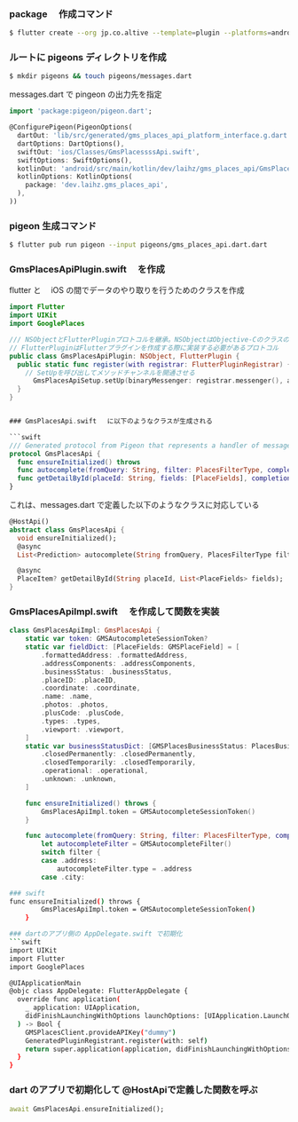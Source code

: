 ### package 　作成コマンド

```sh
$ flutter create --org jp.co.altive --template=plugin --platforms=android,ios PACKEAGENAME --project-name PACKEAGENAME
```

### ルートに pigeons ディレクトリを作成

```sh
$ mkdir pigeons && touch pigeons/messages.dart
```

messages.dart で pingeon の出力先を指定

```dart
import 'package:pigeon/pigeon.dart';

@ConfigurePigeon(PigeonOptions(
  dartOut: 'lib/src/generated/gms_places_api_platform_interface.g.dart',
  dartOptions: DartOptions(),
  swiftOut: 'ios/Classes/GmsPlacessssApi.swift',
  swiftOptions: SwiftOptions(),
  kotlinOut: 'android/src/main/kotlin/dev/laihz/gms_places_api/GmsPlacesApi.kt',
  kotlinOptions: KotlinOptions(
    package: 'dev.laihz.gms_places_api',
  ),
))
```

### pigeon 生成コマンド

```sh
$ flutter pub run pigeon --input pigeons/gms_places_api.dart.dart
```

### GmsPlacesApiPlugin.swift 　を作成

flutter と　 iOS の間でデータのやり取りを行うためのクラスを作成

```swift
import Flutter
import UIKit
import GooglePlaces

/// NSObjectとFlutterPluginプロトコルを継承。NSObjectはObjective-Cのクラスの基底クラスであり、
// FlutterPluginはFlutterプラグインを作成する際に実装する必要があるプロトコル
public class GmsPlacesApiPlugin: NSObject, FlutterPlugin {
  public static func register(with registrar: FlutterPluginRegistrar) {
    // SetUpを呼び出してメソッドチャンネルを開通させる
      GmsPlacesApiSetup.setUp(binaryMessenger: registrar.messenger(), api: GmsPlacesApiImpl())
  }
}

```

````swift

### GmsPlacesApi.swift 　に以下のようなクラスが生成される

```swift
/// Generated protocol from Pigeon that represents a handler of messages from Flutter.
protocol GmsPlacesApi {
  func ensureInitialized() throws
  func autocomplete(fromQuery: String, filter: PlacesFilterType, completion: @escaping (Result<[Prediction], Error>) -> Void)
  func getDetailById(placeId: String, fields: [PlaceFields], completion: @escaping (Result<PlaceItem?, Error>) -> Void)
}
````

これは、messages.dart で定義した以下のようなクラスに対応している

```dart
@HostApi()
abstract class GmsPlacesApi {
  void ensureInitialized();
  @async
  List<Prediction> autocomplete(String fromQuery, PlacesFilterType filter);

  @async
  PlaceItem? getDetailById(String placeId, List<PlaceFields> fields);
}
```

### GmsPlacesApiImpl.swift 　を作成して関数を実装

```swift
class GmsPlacesApiImpl: GmsPlacesApi {
    static var token: GMSAutocompleteSessionToken?
    static var fieldDict: [PlaceFields: GMSPlaceField] = [
        .formattedAddress: .formattedAddress,
        .addressComponents: .addressComponents,
        .businessStatus: .businessStatus,
        .placeID: .placeID,
        .coordinate: .coordinate,
        .name: .name,
        .photos: .photos,
        .plusCode: .plusCode,
        .types: .types,
        .viewport: .viewport,
    ]
    static var businessStatusDict: [GMSPlacesBusinessStatus: PlacesBusinessStatus] = [
        .closedPermanently: .closedPermanently,
        .closedTemporarily: .closedTemporarily,
        .operational: .operational,
        .unknown: .unknown,
    ]

    func ensureInitialized() throws {
        GmsPlacesApiImpl.token = GMSAutocompleteSessionToken()
    }

    func autocomplete(fromQuery: String, filter: PlacesFilterType, completion: @escaping (Result<[Prediction], Error>) -> Void) {
        let autocompleteFilter = GMSAutocompleteFilter()
        switch filter {
        case .address:
            autocompleteFilter.type = .address
        case .city:
```

````sh
### swift
func ensureInitialized() throws {
        GmsPlacesApiImpl.token = GMSAutocompleteSessionToken()
    }

### dartのアプリ側の AppDelegate.swift で初期化
```swift
import UIKit
import Flutter
import GooglePlaces

@UIApplicationMain
@objc class AppDelegate: FlutterAppDelegate {
  override func application(
    _ application: UIApplication,
    didFinishLaunchingWithOptions launchOptions: [UIApplication.LaunchOptionsKey: Any]?
  ) -> Bool {
    GMSPlacesClient.provideAPIKey("dummy")
    GeneratedPluginRegistrant.register(with: self)
    return super.application(application, didFinishLaunchingWithOptions: launchOptions)
  }
}
````

### dart のアプリで初期化して @HostApiで定義した関数を呼ぶ

```dart
await GmsPlacesApi.ensureInitialized();
```
